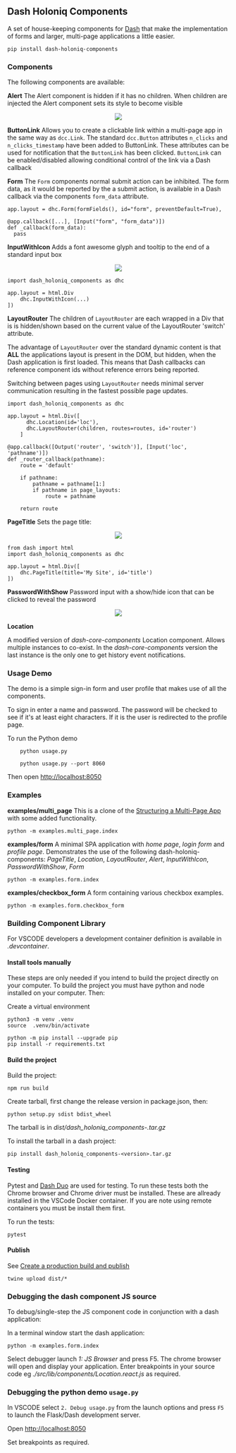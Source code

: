 ## Dash Holoniq Components

A set of house-keeping components for [Dash][dash-homepage] that make the 
implementation of forms and larger, multi-page applications a 
little easier. 

    pip install dash-holoniq-components

### Components

The following components are available:

**Alert** The Alert component is hidden if it has no children. When children are injected the Alert 
component sets its style to become visible

<p align="center"><img src="docs/img/alert-example.png"></p>


**ButtonLink** Allows you to create a clickable link within a multi-page app in
the same way as `dcc.Link`. The standard `dcc.Button` attributes `n_clicks` and `n_clicks_timestamp` have been 
added to ButtonLink. These attributes can be used for notification that the `ButtonLink` has 
been clicked. `ButtonLink` can be enabled/disabled allowing conditional control of the link via a Dash callback

**Form** The `Form` components normal submit action can be inhibited. The form data, as it would be 
reported by the a submit action, is available in a Dash callback via the components `form_data` attribute.

```
app.layout = dhc.Form(formFields(), id="form", preventDefault=True),

@app.callback([...], [Input("form", "form_data")])
def _callback(form_data):
  pass
```

**InputWithIcon** Adds a font awesome glyph and tooltip to the end of a standard input box

<p align="center"><img src="docs/img/input-with-icon-example.png"></p>

```
import dash_holoniq_components as dhc

app.layout = html.Div
    dhc.InputWithIcon(...)
])

```

**LayoutRouter** The children of `LayoutRouter` are each wrapped in a Div that is
is hidden/shown based on the current value of the LayoutRouter 'switch' attribute.

The advantage of `LayoutRouter` over the standard dynamic content is that **ALL** the applications 
layout is present in the DOM, but hidden, when the Dash application is first loaded. This means
that Dash callbacks can reference component ids without reference errors being reported.

Switching between pages using `LayoutRouter` needs minimal server communication resulting in
the fastest possible page updates.

```
import dash_holoniq_components as dhc

app.layout = html.Div([
      dhc.Location(id='loc'),
      dhc.LayoutRouter(children, routes=routes, id='router')
    ]

@app.callback([Output('router', 'switch')], [Input('loc', 'pathname')])
def _router_callback(pathname):
    route = 'default'

    if pathname:
        pathname = pathname[1:]
        if pathname in page_layouts:
            route = pathname

    return route
```

**PageTitle** Sets the page title:

<p align="center"><img src="docs/img/page-title-example.png"></p>

```
from dash import html
import dash_holoniq_components as dhc

app.layout = html.Div([
    dhc.PageTitle(title='My Site', id='title')
])

```

**PasswordWithShow** Password input with a show/hide icon that can be clicked to reveal the password

<p align="center"><img src="docs/img/password-example.png"></p>

**Location** 

A modified version of *dash-core-components* Location component. Allows multiple instances 
to co-exist. In the *dash-core-components* version the last instance is the only one 
to get history event notifications.

### Usage Demo

The demo is a simple sign-in form and user profile that makes use of all the components. 

To sign in enter a name and password. The password will be checked to see if it's at least 
eight characters. If it is the user is redirected to the profile page.

To run the Python demo

        python usage.py

        python usage.py --port 8060

Then open [http://localhost:8050](http://localhost:8050)

### Examples

**examples/multi_page** This is a clone of the [Structuring a Multi-Page App] with
some added functionality.

    python -m examples.multi_page.index

**examples/form** A minimal SPA application with *home page*, *login form* and *profile page*. 
Demonstrates the use of the following dash-holoniq-components: *PageTitle*, *Location*, 
*LayoutRouter*, *Alert*, *InputWithIcon*, *PasswordWithShow*, *Form*

    python -m examples.form.index

**examples/checkbox_form** A form containing various checkbox examples.

    python -m examples.form.checkbox_form
   
### Building Component Library

For VSCODE developers a development container definition is 
available in *.devcontainer*. 

#### Install tools manually

These steps are only needed if you intend to build the project directly
on your computer. To build the project you must have python 
and node installed on your computer. Then:

Create a virtual environment

```
python3 -m venv .venv
source  .venv/bin/activate

python -m pip install --upgrade pip
pip install -r requirements.txt
```
#### Build the project

Build the project:

    npm run build

Create tarball, first change the release version in package.json, then:

    python setup.py sdist bdist_wheel

The tarball is in *dist/dash_holoniq_components-<version>.tar.gz*

To install the tarball in a dash project:

    pip install dash_holoniq_components-<version>.tar.gz

#### Testing

Pytest and [Dash Duo](https://dash.plotly.com/testing) are used for testing. To run
these tests both the Chrome browser and Chrome driver must be installed. These are
allready installed in the VSCode Docker container. If you are note using remote containers
you must be install them first.

To run the tests:

    pytest

#### Publish

See [Create a production build and publish]

    twine upload dist/*

### Debugging the dash component JS source

To debug/single-step the JS component code in conjunction with a dash application:

In a terminal window start the dash application:

    python -m examples.form.index

Select debugger launch *1: JS Browser* and press F5. The chrome browser
will open and display your application. Enter breakpoints in your source
code eg *./src/lib/components/Location.react.js* as required.

### Debugging the python demo `usage.py`

In VSCODE select `2. Debug usage.py` from the launch options and press `F5` to launch the 
Flask/Dash development server.

Open [http://localhost:8050](http://localhost:8050)

Set breakpoints as required.

[dash-homepage]: https://dash.plot.ly/
[Structuring a Multi-Page App]: https://dash.plotly.com/urls
[Create a production build and publish]: https://github.com/plotly/dash-component-boilerplate/blob/master/%7B%7Bcookiecutter.project_shortname%7D%7D/README.md#create-a-production-build-and-publish
